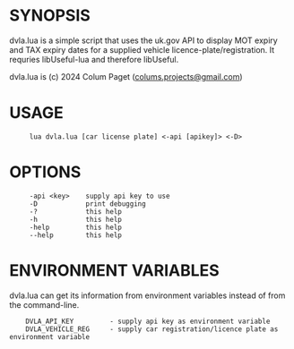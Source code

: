 SYNOPSIS
========

dvla.lua is a simple script that uses the uk.gov API to display MOT expiry and TAX expiry dates for a supplied vehicle licence-plate/registration. It requries libUseful-lua and therefore libUseful.

dvla.lua is (c) 2024 Colum Paget (colums.projects@gmail.com)


USAGE 
=====

```
     lua dvla.lua [car license plate] <-api [apikey]> <-D>
```


OPTIONS
=======

```
     -api <key>    supply api key to use
     -D            print debugging
     -?            this help
     -h            this help
     -help         this help
     --help        this help
```


ENVIRONMENT VARIABLES
=====================

dvla.lua can get its information from environment variables instead of from the command-line.

```
    DVLA_API_KEY         - supply api key as environment variable
    DVLA_VEHICLE_REG     - supply car registration/licence plate as environment variable
```
